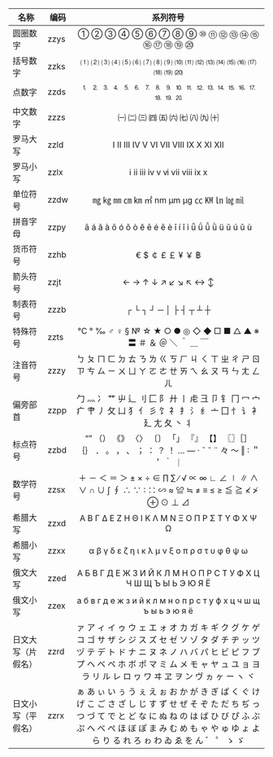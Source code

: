 |名称 |编码  |系列符号 |
| --------| --------    | :----:  |
|圆圈数字| zzys|  ① ② ③ ④ ⑤ ⑥ ⑦ ⑧ ⑨ ⑩ ⑪ ⑫ ⑬ ⑭ ⑮ ⑯ ⑰ ⑱ ⑲ ⑳| 
|括号数字 |zzks|  ⑴ ⑵ ⑶ ⑷ ⑸ ⑹ ⑺ ⑻ ⑼ ⑽ ⑾ ⑿ ⒀ ⒁ ⒂ ⒃ ⒄ ⒅ ⒆ ⒇ |
|点数字 |zzds|  ⒈ ⒉ ⒊ ⒋ ⒌ ⒍ ⒎ ⒏ ⒐ ⒑ ⒒ ⒓ ⒔ ⒕ ⒖ ⒗ ⒘ ⒙ ⒚ ⒛ |
|中文数字| zzzs|  ㈠ ㈡ ㈢ ㈣ ㈤ ㈥ ㈦ ㈧ ㈨ ㈩ |
|罗马大写| zzld| Ⅰ Ⅱ Ⅲ Ⅳ Ⅴ Ⅵ Ⅶ Ⅷ Ⅸ Ⅹ Ⅺ Ⅻ |
|罗马小写| zzlx|  ⅰ ⅱ ⅲ ⅳ ⅴ ⅵ ⅶ ⅷ ⅸ ⅹ |
|单位符号| zzdw|  ㎎ ㎏ ㎜ ㎝ ㎞ ㎡ nm μm μg ㏄ ㏎ ㏑ ㏒ ㏕ |
|拼音字母| zzpy|  ā á ǎ à ō ó ǒ ò ê ē é ě è ī í ǐ ì ǖ ǘ ǚ ǜ ü ū ú ǔ ù |
|货币符号| zzhb|  € $ ￠ £ ￡ ¥ ￥ ฿ |
|箭头符号| zzjt|  ← → ↑ ↓ ↗ ↙ ↘ ↖ ↔ ↕ |
|制表符号| zzzb| ┌ └ ┐ ┘ ─ │ ├ ┤ ┬ ┴ ┼ |
|特殊符号| zzts|  ℃ ° ‰ ♂ ♀ § № ☆ ★ ○ ● ◎ ◇ ◆ □ ■ △ ▲ ※ 〓 ＃ ＆ ＠ ＼ ＾ ＿ ￣ |
|注音符号| zzzy|  ㄅ ㄆ ㄇ ㄈ ㄉ ㄊ ㄋ ㄌ ㄍ ㄎ ㄏ ㄐ ㄑ ㄒ ㄓ ㄔ ㄕ ㄖ ㄗ ㄘ ㄙ ㄧ ㄨ ㄩ ㄚ ㄛ ㄜ ㄝ ㄞ ㄟ ㄠ ㄡ ㄢ ㄣ ㄤ ㄥ ㄦ |
|偏旁部首| zzpp|  勹 灬 冫 艹 屮 辶 刂 匚 阝 廾 丨 虍 彐 卩 钅 冂 冖 宀 疒 肀 丿 攵 凵 犭 亻 彡 饣 礻 扌 氵 纟 亠 囗 忄 讠 衤 廴 尢 夂 丶 丬 |
|标点符号| zzbd|  “” （） 《》 〈〉 〔〕 「」 『』 【】 〖〗［］ ｛｝ ． 。 ， 、 ； ： ？ ！ … — · ˉ ˇ ¨ 々 ～ ‖ ∶ ＂ ＇ ｀ ｜ |
|数学符号| zzsx|  ＋ － ＜ ＝ ＞ ± × ÷ ∈ ∏ ∑ ∕ √ ∝ ∞ ∟ ∠ ∣ ∥ ∧ ∨ ∩ ∪ ∫ ∮ ∴ ∵ ∶ ∷ ∽ ≈ ≌ ≒ ≠ ≡ ≤ ≥ ≦ ≧ ≮ ≯ ⊕ ⊙ ⊥ ⊿ |
|希腊大写| zzxd|  Α Β Γ Δ Ε Ζ Η Θ Ι Κ Λ Μ Ν Ξ Ο Π Ρ Σ Τ Υ Φ Χ Ψ Ω |
|希腊小写| zzxx|  α β γ δ ε ζ η ι κ λ μ ν ξ ο π ρ σ τ υ φ θ ψ ω |
|俄文大写| zzed|  А Б В Г Д Е Ж З И Й К Л М Н О П Р С Т У Ф Х Ц Ч Ш Щ Ъ Ы Ь Э Ю Я Ё |
|俄文小写| zzex| а б в г д е ж з и й к л м н о п р с т у ф х ц ч ш щ ъ ы ь э ю я ё |
|日文大写（片假名）| zzrd | ァ ア ィ イ ゥ ウ ェ エ ォ オ カ ガ キ ギ ク グ ケ ゲ コ ゴ サ ザ シ ジ ス ズ セ ゼ ソ ゾ タ ダ チ ヂ ッ ツ ヅ テ デ ト ド ナ ニ ヌ ネ ノ ハ バ パ ヒ ビ ピ フ ブ プ ヘ ベ ペ ホ ボ ポ マ ミ ム メ モ ャ ヤ ュ ユ ョ ヨ ラ リ ル レ ロ ヮ ワ ヰ ヱ ヲ ン ヴ ヵ ヶ ー ヽ ヾ |
|日文小写（平假名）| zzrx | ぁ あ ぃ い ぅ う ぇ え ぉ お か が き ぎ ぱ く ぐ け げ こ ご さ ざ し じ す ず せ ぜ そ ぞ た だ ち ぢ っ つ づ て で と ど な に ぬ ね の は ば ひ び ぴ ふ ぶ ぷ へ べ ぺ ほ ぼ ぽ ま み む め も ゃ や ゅ ゆ ょ よ ら り る れ ろ ゎ わ ゐ ゑ を ん ゛ ゜ ゝ ゞ |
